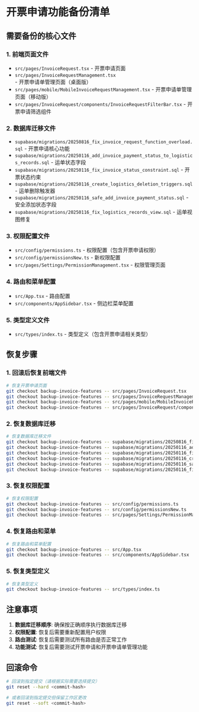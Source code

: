 # 开票申请功能备份清单

## 需要备份的核心文件

### 1. 前端页面文件
- `src/pages/InvoiceRequest.tsx` - 开票申请页面
- `src/pages/InvoiceRequestManagement.tsx` - 开票申请单管理页面（桌面版）
- `src/pages/mobile/MobileInvoiceRequestManagement.tsx` - 开票申请单管理页面（移动版）
- `src/pages/InvoiceRequest/components/InvoiceRequestFilterBar.tsx` - 开票申请筛选组件

### 2. 数据库迁移文件
- `supabase/migrations/20250816_fix_invoice_request_function_overload.sql` - 开票申请核心功能
- `supabase/migrations/20250116_add_invoice_payment_status_to_logistics_records.sql` - 运单状态字段
- `supabase/migrations/20250116_fix_invoice_status_constraint.sql` - 开票状态约束
- `supabase/migrations/20250116_create_logistics_deletion_triggers.sql` - 运单删除触发器
- `supabase/migrations/20250116_safe_add_invoice_payment_status.sql` - 安全添加状态字段
- `supabase/migrations/20250116_fix_logistics_records_view.sql` - 运单视图修复

### 3. 权限配置文件
- `src/config/permissions.ts` - 权限配置（包含开票申请权限）
- `src/config/permissionsNew.ts` - 新权限配置
- `src/pages/Settings/PermissionManagement.tsx` - 权限管理页面

### 4. 路由和菜单配置
- `src/App.tsx` - 路由配置
- `src/components/AppSidebar.tsx` - 侧边栏菜单配置

### 5. 类型定义文件
- `src/types/index.ts` - 类型定义（包含开票申请相关类型）

## 恢复步骤

### 1. 回滚后恢复前端文件
```bash
# 恢复开票申请页面
git checkout backup-invoice-features -- src/pages/InvoiceRequest.tsx
git checkout backup-invoice-features -- src/pages/InvoiceRequestManagement.tsx
git checkout backup-invoice-features -- src/pages/mobile/MobileInvoiceRequestManagement.tsx
git checkout backup-invoice-features -- src/pages/InvoiceRequest/components/InvoiceRequestFilterBar.tsx
```

### 2. 恢复数据库迁移
```bash
# 恢复数据库迁移文件
git checkout backup-invoice-features -- supabase/migrations/20250816_fix_invoice_request_function_overload.sql
git checkout backup-invoice-features -- supabase/migrations/20250116_add_invoice_payment_status_to_logistics_records.sql
git checkout backup-invoice-features -- supabase/migrations/20250116_fix_invoice_status_constraint.sql
git checkout backup-invoice-features -- supabase/migrations/20250116_create_logistics_deletion_triggers.sql
git checkout backup-invoice-features -- supabase/migrations/20250116_safe_add_invoice_payment_status.sql
git checkout backup-invoice-features -- supabase/migrations/20250116_fix_logistics_records_view.sql
```

### 3. 恢复权限配置
```bash
# 恢复权限配置
git checkout backup-invoice-features -- src/config/permissions.ts
git checkout backup-invoice-features -- src/config/permissionsNew.ts
git checkout backup-invoice-features -- src/pages/Settings/PermissionManagement.tsx
```

### 4. 恢复路由和菜单
```bash
# 恢复路由和菜单配置
git checkout backup-invoice-features -- src/App.tsx
git checkout backup-invoice-features -- src/components/AppSidebar.tsx
```

### 5. 恢复类型定义
```bash
# 恢复类型定义
git checkout backup-invoice-features -- src/types/index.ts
```

## 注意事项

1. **数据库迁移顺序**: 确保按正确顺序执行数据库迁移
2. **权限配置**: 恢复后需要重新配置用户权限
3. **路由测试**: 恢复后需要测试所有路由是否正常工作
4. **功能测试**: 恢复后需要测试开票申请和开票申请单管理功能

## 回滚命令

```bash
# 回滚到指定提交（请根据实际需要选择提交）
git reset --hard <commit-hash>

# 或者回滚到指定提交但保留工作区更改
git reset --soft <commit-hash>
```
